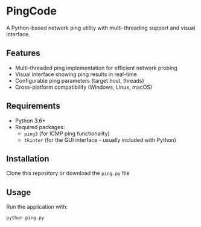 # PingCode

A Python-based network ping utility with multi-threading support and visual interface.

## Features

- Multi-threaded ping implementation for efficient network probing
- Visual interface showing ping results in real-time
- Configurable ping parameters (target host, threads)
- Cross-platform compatibility (Windows, Linux, macOS)

## Requirements

- Python 3.6+
- Required packages:
  - `ping3` (for ICMP ping functionality)
  - `tkinter` (for the GUI interface - usually included with Python)

## Installation

Clone this repository or download the `ping.py` file

## Usage

Run the application with:
```bash
python ping.py
```
